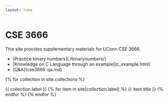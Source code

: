 ```yaml
---
layout: home
---
```


# CSE 3666

This site provides supplementary materials for UConn CSE 3666.

<ul>
<li> [Practice binary numbers](./binarynumbers/) </li>
<li> [Knowledge on C Language through an example](c_example.html) </li>
<li> [Q&A](cse3666-qa.md)</li>
</ul>

{% for collection in site.collections %}

{{ collection.label }}
{% for item in site[collection.label] %}
{{ item.title }}
{% endfor %}
{% endfor %}
